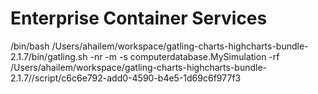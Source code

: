 # Enterprise Container Services

/bin/bash /Users/ahailem/workspace/gatling-charts-highcharts-bundle-2.1.7/bin/gatling.sh -nr -m -s computerdatabase.MySimulation  -rf /Users/ahailem/workspace/gatling-charts-highcharts-bundle-2.1.7//script/c6c6e792-add0-4590-b4e5-1d69c6f977f3


